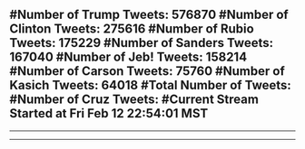 #Number of Trump Tweets: 576870
#Number of Clinton Tweets: 275616
#Number of Rubio Tweets: 175229
#Number of Sanders Tweets: 167040
#Number of Jeb! Tweets: 158214
#Number of Carson Tweets: 75760
#Number of Kasich Tweets: 64018
#Total Number of Tweets:  
#Number of Cruz Tweets: 
#Current Stream Started at Fri Feb 12 22:54:01 MST
---
---
---
